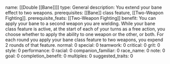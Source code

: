 name: [[Double [[Bane]]]]
type: General
description: You extend your bane effect to two weapons.
prerequisites: [[Bane]] class feature, [[Two-Weapon Fighting]].
prerequisite_feats: [[Two-Weapon Fighting]]
benefit: You can apply your bane to a second weapon you are wielding. While your bane class feature is active, at the start of each of your turns as a free action, you choose whether to apply the ability to one weapon or the other, or both. For each round you apply your bane class feature to two weapons, you expend 2 rounds of that feature.
normal: 0
special: 0
teamwork: 0
critical: 0
grit: 0
style: 0
performance: 0
racial: 0
companion_familiar: 0
race_name: 0
note: 0
goal: 0
completion_benefit: 0
multiples: 0
suggested_traits: 0
